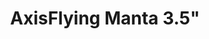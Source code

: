 ---
category: Frames
group: 3.5"
color: red
visible: true
order: 7
title: AxisFlying Manta 3.5"
link: https://www.racedayquads.com/products/axis-flying-manta-3-5inch-fpv-freestyle-squashed-x-frame-freestyle-frame-kit?keyword=manta
img: https://www.racedayquads.com/cdn/shop/products/6-scaled_1200x1200.jpg?v=1667596489
text: Axis has one pretty unique thing common across all of their frames from 7"
  down to this 3.5" guy - using machined metal plates holding the arms. This
  offers rigidity and ease of removal, at the cost of some weight.  The metal
  continues to the cam cage, where you even have a printed cam angle gauge
info: $45.90;4mm Arms;2mm Plates<Bottom/Top>;20x20/30x30 Stacks;20x20
  VTXs;14/20mm Cams;9x9/12x12 Motors;85g
---